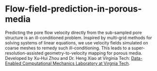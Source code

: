 # Flow-field-prediction-in-porous-media
Predicting the pore flow velocity directly from the sub-sampled pore structure is an ill-conditioned problem. Inspired by multi-grid methods for solving systems of linear equations, we use velocity fields simulated on coarse meshes to remedy such ill-conditioning. This leads to a super-resolution-assisted geometry-to-velocity mapping for porous media.
Developed by Xu-Hui Zhou and Dr. Heng Xiao at Virginia Tech: [Data-Enabled Computational Mechanics Laboratory at Virgnia Tech](https://www.aoe.vt.edu/people/faculty/xiaoheng/personal-page.html).
